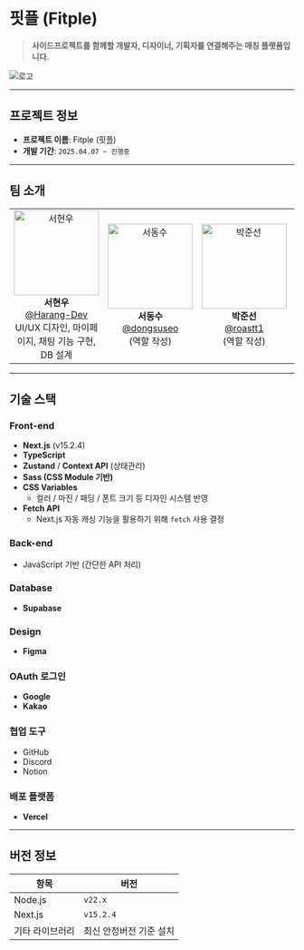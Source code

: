 # **핏플 (Fitple)**

> **사이드프로젝트를 함께할 개발자, 디자이너, 기획자를 연결해주는 매칭 플랫폼입니다.**

![로고](https://github.com/user-attachments/assets/e5255724-3218-4f61-9a94-4b5d7b90232c)


---

## **프로젝트 정보**

- **프로젝트 이름**: Fitple (핏플)  
- **개발 기간**: `2025.04.07 ~ 진행중`

---

## **팀 소개**

<table align="center">
  <tr>
    <td align="center">
      <img src="https://github.com/Harang-Dev.png" width="150" height="150" alt="서현우"/><br/>
      <strong>서현우</strong><br/>
      <a href="https://github.com/Harang-Dev">@Harang-Dev</a><br/>
      UI/UX 디자인, 마이페이지, 채팅 기능 구현, DB 설계
    </td>
    <td align="center">
      <img src="https://github.com/dongsuseo.png" width="150" height="150" alt="서동수"/><br/>
      <strong>서동수</strong><br/>
      <a href="https://github.com/dongsuseo">@dongsuseo</a><br/>
      (역할 작성)
    </td>
    <td align="center">
      <img src="https://github.com/roastt1.png" width="150" height="150" alt="박준선"/><br/>
      <strong>박준선</strong><br/>
      <a href="https://github.com/roastt1">@roastt1</a><br/>
      (역할 작성)
    </td>
    <td align="center">
      <img src="https://github.com/uudeok.png" width="150" height="150" alt="서유덕"/><br/>
      <strong>서유덕</strong><br/>
      <a href="https://github.com/uudeok">@uudeok</a><br/>
      (역할 작성)
    </td>
  </tr>
</table>

---

## **기술 스택**

### **Front-end**
- **Next.js** (v15.2.4)
- **TypeScript**
- **Zustand** / **Context API** (상태관리)
- **Sass (CSS Module 기반)**  
- **CSS Variables**  
  - 컬러 / 마진 / 패딩 / 폰트 크기 등 디자인 시스템 반영  
- **Fetch API**
  - Next.js 자동 캐싱 기능을 활용하기 위해 `fetch` 사용 결정

### **Back-end**
- JavaScript 기반 (간단한 API 처리)

### **Database**
- **Supabase**

### **Design**
- **Figma**

### **OAuth 로그인**
- **Google**
- **Kakao**

### **협업 도구**
- GitHub
- Discord
- Notion

### **배포 플랫폼**
- **Vercel**

---

## **버전 정보**
| 항목 | 버전 |
|------|-------|
| Node.js | `v22.x` |
| Next.js | `v15.2.4` |
| 기타 라이브러리 | 최신 안정버전 기준 설치 |
